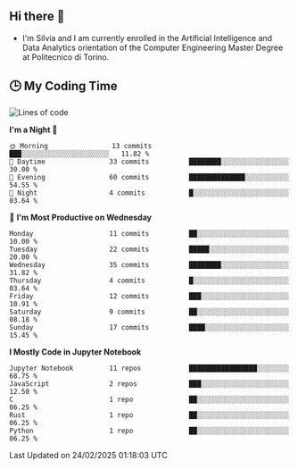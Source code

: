 ## Hi there 👋

- I'm Silvia and I am currently enrolled in the Artificial Intelligence and Data Analytics orientation of the Computer Engineering Master Degree at Politecnico di Torino.


<!-- <p align="center">
   <img style="height:170px;display:inline-block"  src="http://github-profile-summary-cards.vercel.app/api/cards/profile-details?username=silviapolizzi&theme=github_dark" />
   <img style="height:170px;display:inline-block"  src="http://github-profile-summary-cards.vercel.app/api/cards/most-commit-language?username=silviapolizzi&theme=github_dark&exclude=" /> 
</p> -->


## :clock3: My Coding Time 

<!--START_SECTION:waka-->
![Lines of code](https://img.shields.io/badge/From%20Hello%20World%20I%27ve%20Written-200.8%20thousand%20lines%20of%20code-blue)

**I'm a Night 🦉** 

```text
🌞 Morning                13 commits          ███░░░░░░░░░░░░░░░░░░░░░░   11.82 % 
🌆 Daytime                33 commits          ████████░░░░░░░░░░░░░░░░░   30.00 % 
🌃 Evening                60 commits          ██████████████░░░░░░░░░░░   54.55 % 
🌙 Night                  4 commits           █░░░░░░░░░░░░░░░░░░░░░░░░   03.64 % 
```
📅 **I'm Most Productive on Wednesday** 

```text
Monday                   11 commits          ██░░░░░░░░░░░░░░░░░░░░░░░   10.00 % 
Tuesday                  22 commits          █████░░░░░░░░░░░░░░░░░░░░   20.00 % 
Wednesday                35 commits          ████████░░░░░░░░░░░░░░░░░   31.82 % 
Thursday                 4 commits           █░░░░░░░░░░░░░░░░░░░░░░░░   03.64 % 
Friday                   12 commits          ███░░░░░░░░░░░░░░░░░░░░░░   10.91 % 
Saturday                 9 commits           ██░░░░░░░░░░░░░░░░░░░░░░░   08.18 % 
Sunday                   17 commits          ████░░░░░░░░░░░░░░░░░░░░░   15.45 % 
```


**I Mostly Code in Jupyter Notebook** 

```text
Jupyter Notebook         11 repos            █████████████████░░░░░░░░   68.75 % 
JavaScript               2 repos             ███░░░░░░░░░░░░░░░░░░░░░░   12.50 % 
C                        1 repo              ██░░░░░░░░░░░░░░░░░░░░░░░   06.25 % 
Rust                     1 repo              ██░░░░░░░░░░░░░░░░░░░░░░░   06.25 % 
Python                   1 repo              ██░░░░░░░░░░░░░░░░░░░░░░░   06.25 % 
```




 Last Updated on 24/02/2025 01:18:03 UTC
<!--END_SECTION:waka-->
